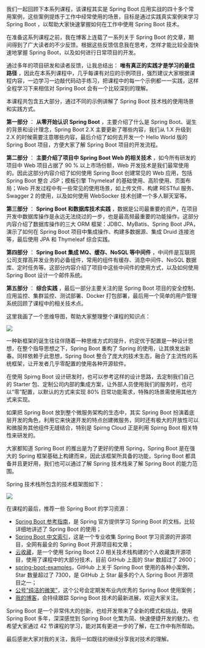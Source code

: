 我们一起回顾下本系列课程，该课程其实是 Spring Boot 应用实战的四十多个常用案例，这些案例提炼于工作中经常使用的场景，目标是通过实践真实案例来学习
Spring Boot ，以帮助大家快速掌握如何在工作中使用 Spring Boot 技术。

在准备这系列课程之前，我在博客上连载了一系列关于 Spring Boot
的文章，期间得到了广大读者的不少反馈。根据这些反馈信息我在思考，怎样才能比较全面快速地掌握 Spring Boot，以及如何进行日常项目的开发。

通过多年的项目研发和读者反馈，让我总结出： **唯有真正的实践才是学习的最佳路径**
，因此在本系列课程中，几乎每课有对应的示例项目，强烈建议大家根据课程内容，一边学习一边敲代码动手练习，把课程中的每一个示例都一一实践，这样全程学习下来相信对
Spring Boot 会有一个比较深刻的理解。

本课程共包含五大部分，通过不同的示例讲解了 Spring Boot 技术栈的使用场景和实践方式。

**第一部分** ： **从零开始认识 Spring Boot** ，主要介绍了什么是 Spring Boot、诞生的背景和设计理念，Spring Boot
2.X 主要更新了哪些内容，我们从 1.X 升级到 2.X 的时候需要注意哪些内容，最后介绍了如何去开发一个 Hello World 版的 Spring
Boot 项目，方便大家了解 Spring Boot 项目的开发流程。

**第二部分** ： **主要介绍了项目中 Spring Boot Web 的相关技术** ，如今所有研发的项目中 Web 项目占据了 90 %
以上市场份额，Web 开发技术是我们最常使用的。因此这部分内容介绍了如何使用 Spring Boot 创建常见的 Web 应用，包括 Spring Boot
整合 JSP；模板引擎 Thymeleaf 的基础使用、高阶使用、页面布局；Web 开发过程中有一些常见的使用场景，如上传文件、构建 RESTful
服务、Swagger 2 的使用，以及如何使用 WebSocker 技术创建一个多人聊天室等。

**第三部分** ： **Spring Boot 和数据库技术实践**
，数据是公司最重要的资产，在项目开发中数据库操作是永远无法绕过的一步，也是最高频最重要的功能操作。这部分内容介绍了数据库操作的三大 ORM
框架：JDBC、MyBatis、Spring Boot JPA，演示了如何在 Spring Boot 项目中集成操作、构建多数据源、集成 Druid
连接池等，最后使用 JPA 和 Thymeleaf 综合实践。

**第四部分** ： **Spring Boot 集成 MQ、缓存、NoSQL 等中间件**
，中间件是互联网公司支撑高并发业务的必备组件，常用的组件有缓存、消息中间件、NoSQL
数据库、定时任务等。这部分内容介绍了项目中这些中间件的使用方式，以及如何使用 Spring Boot 设计一个邮件系统。

**第五部分** ： **综合实践** ，最后一部分主要关注的是 Spring Boot 项目的安全控制、应用监控、集群监控、测试部署、Docker
打包部署，最后用一个简单的用户管理系统回顾了课程中的相关技术点。

这里我画了一个思维导图，帮助大家整理整个课程的知识点：

![](http://www.ityouknow.com/assets/images/2018/springboot/42.png)

一种新框架的诞生往往伴随着一种思维方式的提升，约定优于配置是一种设计思想，在整个指导思想之下，Spring Boot 重构了 Spring
的使用，让其焕发出新春。同样依赖于此思想，Spring Boot 整合了庞大的技术生态，融合了主流性的系统框架，让开发者几乎零配置的使用各种开源软件。

在使用 Spirng Boot 设计研发时，也可以参考这样的设计思路，去定制我们自己的 Starter
包、定制公司内部的集成方案，让外部人员使用我们的服务时，也可以“零”配置，以默认的方式来实现 80% 日常功能需求，特殊的场景需使用其他方式来实现。

如果把 Spring Boot 放到整个微服务架构的生态中，其实 Spring Boot
扮演着底层开发的角色，利用它来快速开发的特点创建微服务，同时还有极大的开放性可以和微服务其他组件无缝结合，特别是 Spirng Cloud 正是利用
Spirng Boot 相关特性来研发的。

大家都知道 Spring Boot 的推出是为了更好的使用 Spring，Spring Boot 是在强大的 Spring
框架基础上构建而来，因此该框架所具备的功能，Spring Boot 都具备并且更好用，我们也可以通过了解 Spring 技术栈来了解 Spring Boot
的能力范围。

Spring 技术栈所包含的技术框架图如下：

![](http://www.ityouknow.com/assets/images/2018/springboot/spring-stack.png)

在课程的最后，推荐一些 Spring Boot 的学习资源：

  * [Spring Boot 参考指南](https://docs.spring.io/spring-boot/docs/current/reference/htmlsingle/)，是 Spring 官方提供学习 Spring Boot 的文档，比较详细地讲述了 Spring Boot 的使用；
  * [Spring Boot 中文索引](http://springboot.fun/)，这是一个专业收集 Spring Boot 学习资源的开源项目，全网有最全的 Spring Boot 开源项目和文章；
  * [云收藏](https://github.com/cloudfavorites)，是一个使用 Spring Boot 2.0 相关技术栈构建的个人收藏类开源项目，使用了课程中的大部分技术，目前 GitHub 上面的 Star 数超过了 2600；
  * [spring-boot-examples](https://github.com/ityouknow/spring-boot-examples)，GitHub 上关于 Spring Boot 使用的各种小案例，Star 数量超过了 7300，是 GitHub 上 Star 最多的个人 Spring Boot 开源项目之一；
  * [公号“纯洁的微笑”](http://www.ityouknow.com/assets/images/keeppuresmile.jpg)，这个公号会定期发布业内优秀的 Spring Boot 使用案例；
  * [我的博客](http://www.ityouknow.com)，会持续跟踪 Spring Boot 技术的最新进展，欢迎大家关注。

Spring Boot 是一个非常伟大的创新，也给开发带来了全新的模式和挑战，使用 Spring Boot 多年，深深感觉到 Spring Boot
化繁为简、快速便捷开发的魅力。也希望大家通过 42 节课程的学习，能对其有更进一步的了解，在工作中有所帮助。

最后感谢大家对我的关注，我将一如既往的继续分享我对技术的理解。

